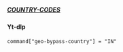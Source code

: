 ##### [COUNTRY-CODES](https://github.com/Clinton-Abraham/COUNTRY-CODES/blob/master/codes.csv)


#### Yt-dlp

```
command["geo-bypass-country"] = "IN"
```
